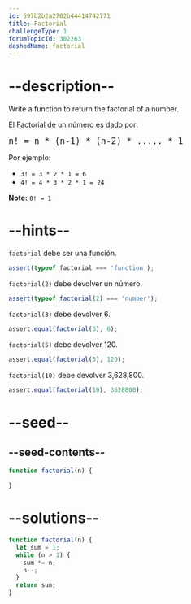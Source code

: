 ```yaml
---
id: 597b2b2a2702b44414742771
title: Factorial
challengeType: 1
forumTopicId: 302263
dashedName: factorial
---
```


# --description--

Write a function to return the factorial of a number.

El Factorial de un número es dado por:

<pre><big>n! = n * (n-1) * (n-2) * ..... * 1</big>
</pre>

Por ejemplo:

<ul>
  <li><code>3! = 3 * 2 * 1 = 6</code></li>
  <li><code>4! = 4 * 3 * 2 * 1 = 24</code></li>
</ul>

**Note:** `0! = 1`

# --hints--

`factorial` debe ser una función.

```js
assert(typeof factorial === 'function');
```

`factorial(2)` debe devolver un número.

```js
assert(typeof factorial(2) === 'number');
```

`factorial(3)` debe devolver 6.

```js
assert.equal(factorial(3), 6);
```

`factorial(5)` debe devolver 120.

```js
assert.equal(factorial(5), 120);
```

`factorial(10)` debe devolver 3,628,800.

```js
assert.equal(factorial(10), 3628800);
```

# --seed--

## --seed-contents--

```js
function factorial(n) {

}
```

# --solutions--

```js
function factorial(n) {
  let sum = 1;
  while (n > 1) {
    sum *= n;
    n--;
  }
  return sum;
}
```
